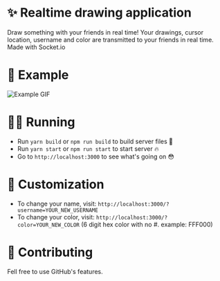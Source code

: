 # ✨ Realtime drawing application

Draw something with your friends in real time! Your drawings, cursor location, username and color are transmitted to your friends in real time. Made with Socket.io

# 🚀 Example

![Example GIF](https://storage.bariscodes.me/v1/storage/uploads/145521311198871557.gif)

# 🏃‍♀️ Running

- Run `yarn build` or `npm run build` to build server files 🚧
- Run `yarn start` or `npm run start` to start server 🔥
- Go to `http://localhost:3000` to see what's going on 😳

# 🧶 Customization

- To change your name, visit: `http://localhost:3000/?username=YOUR_NEW_USERNAME`
- To change your color, visit: `http://localhost:3000/?color=YOUR_NEW_COLOR` (6 digit hex color with no #. example: FFF000)

# 🧦 Contributing

Fell free to use GitHub's features.


